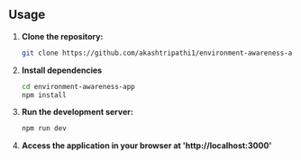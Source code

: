 ## Usage

1. **Clone the repository:**
   ```bash
   git clone https://github.com/akashtripathi1/environment-awareness-app.git

2. **Install dependencies**
   ```bash
   cd environment-awareness-app
   npm install
   
3. **Run the development server:**
   ```bash
   npm run dev

4. **Access the application in your browser at 'http://localhost:3000'**

